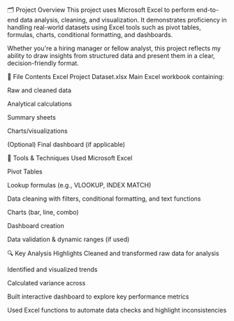 🗂️ Project Overview
This project uses Microsoft Excel to perform end-to-end data analysis, cleaning, and visualization. It demonstrates proficiency in handling real-world datasets using Excel tools such as pivot tables, formulas, charts, conditional formatting, and dashboards.

Whether you're a hiring manager or fellow analyst, this project reflects my ability to draw insights from structured data and present them in a clear, decision-friendly format.

📁 File Contents
Excel Project Dataset.xlsx
Main Excel workbook containing:

Raw and cleaned data

Analytical calculations

Summary sheets

Charts/visualizations

(Optional) Final dashboard (if applicable)

🧰 Tools & Techniques Used
Microsoft Excel

Pivot Tables

Lookup formulas (e.g., VLOOKUP, INDEX MATCH)

Data cleaning with filters, conditional formatting, and text functions

Charts (bar, line, combo)

Dashboard creation

Data validation & dynamic ranges (if used)

🔍 Key Analysis Highlights
Cleaned and transformed raw data for analysis

Identified and visualized trends

Calculated variance across

Built interactive dashboard to explore key performance metrics

Used Excel functions to automate data checks and highlight inconsistencies
